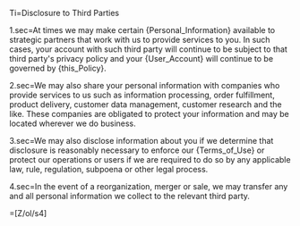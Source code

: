 Ti=Disclosure to Third Parties

1.sec=At times we may make certain {Personal_Information} available to strategic partners that work with us to provide services to you.  In such cases, your account with such third party will continue to be subject to that third party's privacy policy and your {User_Account} will continue to be governed by {this_Policy}.

2.sec=We may also share your personal information with companies who provide services to us such as information processing, order fulfillment, product delivery, customer data management, customer research and the like. These companies are obligated to protect your information and may be located wherever we do business.

3.sec=We may also disclose information about you if we determine that disclosure is reasonably necessary to enforce our {Terms_of_Use} or protect our operations or users if we are required to do so by any applicable law, rule, regulation, subpoena or other legal process.

4.sec=In the event of a reorganization, merger or sale, we may transfer any and all personal information we collect to the relevant third party.

=[Z/ol/s4]

